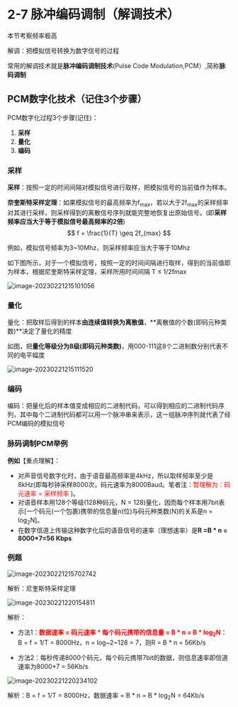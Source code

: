 # 2-7 脉冲编码调制（解调技术）

本节考察频率极高

解调：把模拟信号转换为数字信号的过程

常用的解调技术就是**脉冲编码调制技术**(Pulse Code Modulation,PCM）,简称**脉码调制**

## PCM数字化技术（记住3个步骤）

PCM数字化过程3个步骤(记住)：

1. **采样**
2. **量化**
3. **编码**

### 采样

**采样**：按照一定的时间间隔对模拟信号进行取样，把模拟信号的当前值作为样本。

**奈奎斯特采样定理**：如果模拟信号的最高频率为f<sub>max</sub>，若以大于2f<sub>max</sub>的采样频率对其进行采样，则采样得到的离散信号序列就能完整地恢复出原始信号。(即**采样频率应当大于等于模拟信号最高频率的2倍**)
$$
f = \frac{1}{T} \geq 2f_{max}
$$

例如，模拟信号频率为3~10Mhz，则采样频率应当大于等于10Mhz

如下图所示，对于一个模拟信号，按照一定的时间间隔进行取样，得到的当前值即为样本，根据尼奎斯特采样定理，采样所用时间间隔 T ≤ 1/2fmax

![image-20230221215101056](https://img.yatjay.top/md/image-20230221215101056.png)

### 量化

量化：把取样后得到的样本**由连续值转换为离散值**，**离散值的个数(即码元种类数)**决定了量化的精度

如图，把**量化等级分为8级(即码元种类数)**，用000-111这8个二进制数分别代表不同的电平幅度

![image-20230221215111520](https://img.yatjay.top/md/image-20230221215111520.png)

### 编码

编码：把量化后的样本值变成相应的二进制代码，可以得到相应的二进制代码序列，其中每个二进制代码都可以用一个脉冲串来表示，这一组脉冲序列就代表了经PCM编码的模拟信号

### 脉码调制PCM举例

**例如**【重点理解】：

- 对声音信号数字化时，由于语音最高频率是4kHz，所以取样频率至少是8kHz(即每秒钟采样8000次，码元速率为8000Baud。笔者注：<font color=red>暂理解为：码元速率 = 采样频率</font> )。
- 对语音样本用128个等级(128种码元，N = 128)量化，因而每个样本用7bit表示[一个码元(一个包裹)携带的信息量n(位)与码元种类数(N)的关系是n = log<sub>2</sub>N]。
- 在数字信道上传输这种数字化后的语音信号的速率（理想速率）是**R =B * n  = 8000*7=56 Kbps**

### 例题

![image-20230221215702742](https://img.yatjay.top/md/image-20230221215702742.png)

解析：尼奎斯特采样定理

![image-20230221220154811](https://img.yatjay.top/md/image-20230221220154811.png)

解析：

- 方法1：**<font color=red>数据速率 = 码元速率 * 每个码元携带的信息量 = B * n = B * log<sub>2</sub>N</font>**：B = f = 1/T = 8000Hz，n = log~2~128 = 7，则R = B * n = 56Kb/s

- 方法2：每秒传递8000个码元，每个码元携带7bit的数据，则信息速率即信道速率为8000*7 = 56Kb/s

![image-20230221220234102](https://img.yatjay.top/md/image-20230221220234102.png)

解析：B = f = 1/T = 8000Hz，数据速率 = B * n = B * log<sub>2</sub>N = 64Kb/s